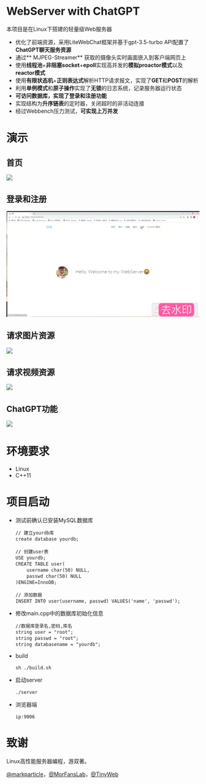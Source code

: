 # WebServer with ChatGPT

本项目是在Linux下搭建的轻量级Web服务器

- 优化了前端资源，采用LiteWebChat框架并基于gpt-3.5-turbo API配置了**ChatGPT聊天服务资源**
- 通过** MJPEG-Streamer** 获取的摄像头实时画面嵌入到客户端网页上
- 使用**线程池**+**非阻塞socket**+**epoll**实现高并发的**模拟proactor模式**以及**reactor模式**
- 使用**有限状态机**+**正则表达式**解析HTTP请求报文，实现了**GET**和**POST**的解析
- 利用**单例模式**和**原子操作**实现了**无锁**的日志系统，记录服务器运行状态
- **可访问数据库，实现了登录和注册功能**
- 实现结构为**升序链表**的定时器，关闭超时的非活动连接
- 经过Webbench压力测试，**可实现上万并发**

# 演示

## 首页

![](./gif/首页.GIF)

## 登录和注册

![](./gif/登录注册.GIF)

## 请求图片资源

![](./gif/图片.GIF)

## 请求视频资源

![](./gif/视频.GIF)

## ChatGPT功能

![](./gif/chatgpt.GIF)

# 环境要求

- Linux
- C++11

# 项目启动

- 测试前确认已安装MySQL数据库

  ```
  // 建立yourdb库
  create database yourdb;
  
  // 创建user表
  USE yourdb;
  CREATE TABLE user(
      username char(50) NULL,
      passwd char(50) NULL
  )ENGINE=InnoDB;
  
  // 添加数据
  INSERT INTO user(username, passwd) VALUES('name', 'passwd');
  ```

- 修改main.cpp中的数据库初始化信息

  ```
  //数据库登录名,密码,库名
  string user = "root";
  string passwd = "root";
  string databasename = "yourdb";
  ```

- build

  ```
  sh ./build.sh
  ```

- 启动server

  ```
  ./server
  ```

- 浏览器端

  ```
  ip:9006
  ```

# 致谢

Linux高性能服务器编程，游双著。

[@markparticle](https://github.com/markparticle/WebServer/)，[@MorFansLab](https://github.com/MorFansLab/LiteWebChat_Frame)，[@TinyWeb](https://github.com/qinguoyi/TinyWebServer)

